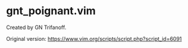 # gnt_poignant.vim

Created by GN Trifanoff.

Original version: https://www.vim.org/scripts/script.php?script_id=6091
